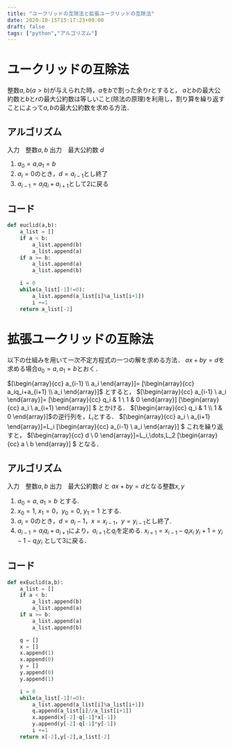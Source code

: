 ```yaml
---
title: "ユークリッドの互除法と拡張ユークリッドの互除法"
date: 2020-10-15T15:17:23+09:00
draft: false
tags: ["python","アルゴリズム"] 
---
```


# ユークリッドの互除法
整数$a,b(a>b)$が与えられた時，$a$を$b$で割った余り$r$とすると，
$a$と$b$の最大公約数と$b$と$r$の最大公約数は等しいこと(除法の原理)を利用し，割り算を繰り返すことによって$a,b$の最大公約数を求める方法．

## アルゴリズム
入力　整数$a,b$
出力　最大公約数 $d$
1. $a_0 = a$,$a_1 = b$
2. $a_i=0$のとき，$d=a_{i-1}$とし終了
3. $a_{i-1}=a_iq_i+a_{i+1}$として2に戻る

## コード
```euclid.py
def euclid(a,b):
    a_list = []
    if a < b: 
        a_list.append(b)
        a_list.append(a)
    if a >= b:
        a_list.append(a)
        a_list.append(b)

    i = 0
    while(a_list[-1]!=0):
        a_list.append(a_list[i]%a_list[i+1])
        i +=1
    return a_list[-2]
```

# 拡張ユークリッドの互除法
以下の仕組みを用いて一次不定方程式の一つの解を求める方法．
$ax+by=d$を求める場合$a_0=a,a_1=b$とおく．

$[\begin{array}{cc}
     a_{i-1} \\
     a_i 
\end{array}]=
[\begin{array}{cc}
    a_iq_i+a_{i+1} \\
    a_i 
\end{array}]$ 
とすると，
$[\begin{array}{cc}
     a_{i-1} \\
     a_i 
\end{array}]=
[\begin{array}{cc}
    q_i & 1 \\
    1 & 0 
\end{array}]
[\begin{array}{cc}
    a_i \\
    a_{i+1} 
\end{array}]
$ 
とかける．
$[\begin{array}{cc}
    q_i & 1 \\
    1 & 0 
\end{array}]$の逆行列を，$L_i$とする．
$[\begin{array}{cc}
     a_i \\
     a_{i+1} 
\end{array}]=L_i
[\begin{array}{cc}
    a_{i-1} \\
    a_i 
\end{array}]
$ 
これを繰り返すと，
$[\begin{array}{cc}
     d \\
     0
\end{array}]=L_i,\dots,L_2
[\begin{array}{cc}
    a \\
    b
\end{array}]
$ 
となる．

## アルゴリズム
入力　整数$a,b$
出力　最大公約数$d$ と $ax+by=d$となる整数$x, y$ 
1. $a_0 =a$, $a_1 =b$ とする.
2. $x_0 =1$, $x_1 =0$，$y_0 =0$, $y_1 =1$ とする.
3. $a_i=0$のとき，$d=a_i−1$，$x=x_{i−1}$，$y=y_{i−1}$とし終了.
4. $a_{i−1} = a_iq_i + a_{i+1}$により，$a_{i+1}$と$q_i$を定める. 
    $x_{i+1} = x_{i−1} − q_ix_i$
    $y_i+1=y_i−1−q_iy_i$
    として3に戻る．

## コード
```exEuclid.py
def exEuclid(a,b):
    a_list = []
    if a < b: 
        a_list.append(b)
        a_list.append(a)
    if a >= b:
        a_list.append(a)
        a_list.append(b)

    q = []
    x = []
    x.append(1)
    x.append(0)
    y = []
    y.append(0)
    y.append(1)

    i = 0
    while(a_list[-1]!=0):
        a_list.append(a_list[i]%a_list[i+1])
        q.append(a_list[i]//a_list[i+1])
        x.append(x[-2]-q[-1]*x[-1])
        y.append(y[-2]-q[-1]*y[-1])
        i +=1
    return x[-2],y[-2],a_list[-2]
```
